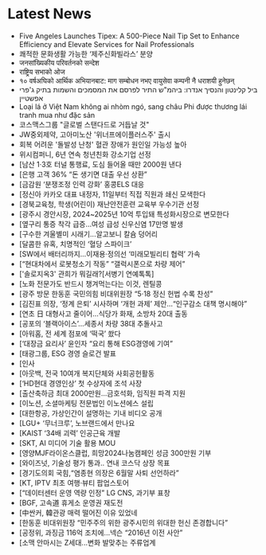 # Latest News
-  Five Angeles Launches Tipex: A 500-Piece Nail Tip Set to Enhance Efficiency and Elevate Services for Nail Professionals
-  쾌적한 문화생활 가능한 ‘제주신화빌라스’ 분양
-  जनसांख्यिकीय परिवर्तनको सन्देश
-  राष्ट्रिय सभाको ओज
-  १० वर्षअघिको आर्थिक अभियानबाट: माग सम्बोधन नभए वायुसेवा कम्पनी नै धराशयी हुनेछन्
-  ביל קלינטון והנסיך אנדרו: ביהמ"ש התיר לפרסם את המסמכים והשמות בתיק ג'פרי אפשטיין
-  Loại lá ở Việt Nam không ai nhòm ngó, sang châu Phi được thương lái tranh mua như đặc sản
-  코스맥스그룹 "글로벌 스탠다드로 거듭날 것"
-  JW중외제약, 고아미노산 '위너프에이플러스주' 출시
-  회복 어려운 '돌발성 난청' 혈관 장애가 원인일 가능성 높아
-  위시컴퍼니, 6년 연속 청년친화 강소기업 선정
-  [남산 1·3호 터널 통행료, 도심 들어올 때만 2000원 낸다
-  [은행 고객 36% “돈 생기면 대출 우선 상환”
-  [금감원 ‘분쟁조정 인력 강화’ 홍콩ELS 대응
-  [정신아 카카오 대표 내정자, 11일부터 직접 직원과 쇄신 모색한다
-  [경북교육청, 학생(어린이) 재난안전훈련 교육부 우수기관 선정
-  [광주시 경안시장, 2024~2025년 10억 투입돼 특성화시장으로 변모한다
-  [옆구리 통증 착각 급증…여성 급성 신우신염 17만명 발생
-  [구수한 겨울별미 시래기...알고보니 칼슘 덩어리
-  [달콤한 유혹, 치명적인 ‘혈당 스파이크’
-  [SW에서 배터리까지...이재용·정의선 ‘미래모빌리티 협력’ 가속
-  [“현대차에서 로봇청소기 작동” “갤럭시폰으로 차량 제어”
-  ['솔로지옥3' 관희가 뭐길래?[서병기 연예톡톡]
-  [노화 전문가도 반드시 챙겨먹는다는 이것, 렌틸콩
-  [광주 방문 한동훈 국민의힘 비대위원장 “5·18 정신 헌법 수록 찬성”
-  [김진표 의장, ‘정계 은퇴’ 시사하며 ‘개헌 과제’ 제안…“인구감소 대책 명시해야”
-  [연초 日 대형사고 줄이어…식당가 화재, 소방차 20대 출동
-  [공포의 ‘블랙아이스’…세종서 차량 38대 추돌사고
-  [아워홈, 전 세계 점포에 ‘떡국’ 쐈다
-  [‘대장금 요리사’ 윤인자 “요리 통해 ESG경영에 기여”
-  [태광그룹, ESG 경영 슬로건 발표
-  [인사
-  [아웃백, 전국 10여개 복지단체와 사회공헌활동
-  [‘HD현대 경영인상’ 첫 수상자에 조석 사장
-  [출산축하금 최대 2000만원...금호석화, 임직원 파격 지원
-  [이노션, 소셜마케팅 전문법인 이노션에스 설립
-  [대한항공, 가상인간이 설명하는 기내 비디오 공개
-  [LGU+ ‘무너크루’, 노브랜드에서 만나요
-  [KAIST ‘34배 괴력’ 인공근육 개발
-  [SKT, AI 미디어 기술 활용 MOU
-  [영양MJF라이온스클럽, 희망2024나눔캠페인 성금 300만원 기부
-  [와이즈넛, 기술성 평가 통과.. 연내 코스닥 상장 목표
-  [경기도의회 국힘,“염종현 의장은 6월말 사퇴 선언하라”
-  [KT, IPTV 최초 여행·뷰티 팝업스토어
-  [“데이터센터 운영 역량 인정” LG CNS, 과기부 표창
-  [BGF, 고속道 휴게소 운영권 재도전
-  [中싼커, 韓관광 매력 떨어진 이유 있었네
-  [한동훈 비대위원장 “민주주의 위한 광주시민의 위대한 헌신 존경합니다”
-  [공정위, 과징금 116억 조치에...넥슨 “2016년 이전 사안”
-  [소맥 안마시는 Z세대...변화 발맞추는 주류업계
